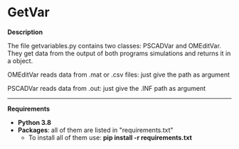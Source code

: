 # GetVar

**Description**

The file getvariables.py contains two classes: PSCADVar and OMEditVar. They get data from the output of both programs simulations and returns it in a object.

OMEditVar reads data from .mat or .csv files: just give the path as argument

PSCADVar reads data from .out: just give the .INF path as argument

__________________

**Requirements**

- **Python 3.8**
- **Packages**: all of them are listed in "requirements.txt"
  - To install all of them use: **pip install -r requirements.txt**

